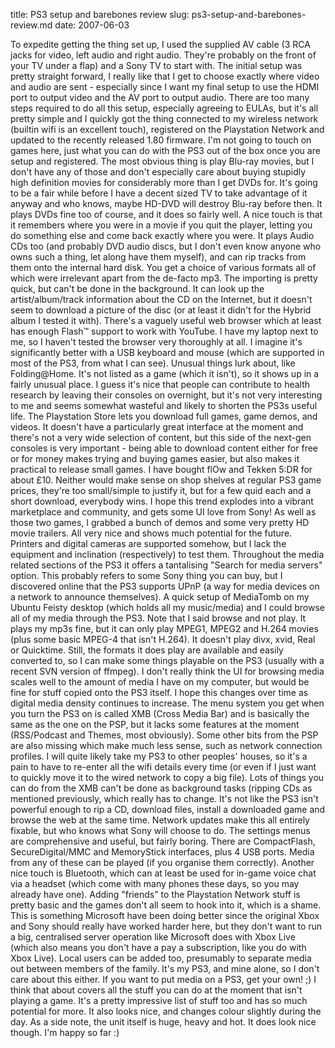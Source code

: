 title: PS3 setup and barebones review
slug: ps3-setup-and-barebones-review.md
date: 2007-06-03


To expedite getting the thing set up, I used the supplied AV cable (3 RCA jacks for video, left audio and right audio. They're probably on the front of your TV under a flap) and a Sony TV to start with.
The initial setup was pretty straight forward, I really like that I get to choose exactly where video and audio are sent - especially since I want my final setup to use the HDMI port to output video and the AV port to output audio. There are too many steps required to do all this setup, especially agreeing to EULAs, but it's all pretty simple and I quickly got the thing connected to my wireless network (builtin wifi is an excellent touch), registered on the Playstation Network and updated to the recently released 1.80 firmware.
I'm not going to touch on games here, just what you can do with the PS3 out of the box once you are setup and registered.
The most obvious thing is play Blu-ray movies, but I don't have any of those and don't especially care about buying stupidly high definition movies for considerably more than I get DVDs for. It's going to be a fair while before I have a decent sized TV to take advantage of it anyway and who knows, maybe HD-DVD will destroy Blu-ray before then. It plays DVDs fine too of course, and it does so fairly well. A nice touch is that it remembers where you were in a movie if you quit the player, letting you do something else and come back exactly where you were.
It plays Audio CDs too (and probably DVD audio discs, but I don't even know anyone who owns such a thing, let along have them myself), and can rip tracks from them onto the internal hard disk. You get a choice of various formats all of which were irrelevant apart from the de-facto mp3. The importing is pretty quick, but can't be done in the background. It can look up the artist/album/track information about the CD on the Internet, but it doesn't seem to download a picture of the disc (or at least it didn't for the Hybrid album I tested it with).
There's a vaguely useful web browser which at least has enough Flash™ support to work with YouTube. I have my laptop next to me, so I haven't tested the browser very thoroughly at all. I imagine it's significantly better with a USB keyboard and mouse (which are supported in most of the PS3, from what I can see).
Unusual things lurk about, like Folding@Home. It's not listed as a game (which it isn't), so it shows up in a fairly unusual place. I guess it's nice that people can contribute to health research by leaving their consoles on overnight, but it's not very interesting to me and seems somewhat wasteful and likely to shorten the PS3s useful life.
The Playstation Store lets you download full games, game demos, and videos. It doesn't have a particularly great interface at the moment and there's not a very wide selection of content, but this side of the next-gen consoles is very important - being able to download content either for free or for money makes trying and buying games easier, but also makes it practical to release small games. I have bought flOw and Tekken 5:DR for about £10. Neither would make sense on shop shelves at regular PS3 game prices, they're too small/simple to justify it, but for a few quid each and a short download, everybody wins. I hope this trend explodes into a vibrant marketplace and community, and gets some UI love from Sony!
As well as those two games, I grabbed a bunch of demos and some very pretty HD movie trailers. All very nice and shows much potential for the future.
Printers and digital cameras are supported somehow, but I lack the equipment and inclination (respectively) to test them.
Throughout the media related sections of the PS3 it offers a tantalising "Search for media servers" option. This probably refers to some Sony thing you can buy, but I discovered online that the PS3 supports UPnP (a way for media devices on a network to announce themselves). A quick setup of MediaTomb on my Ubuntu Feisty desktop (which holds all my music/media) and I could browse all of my media through the PS3. Note that I said browse and not play. It plays my mp3s fine, but it can only play MPEG1, MPEG2 and H.264 movies (plus some basic MPEG-4 that isn't H.264). It doesn't play divx, xvid, Real or Quicktime. Still, the formats it does play are available and easily converted to, so I can make some things playable on the PS3 (usually with a recent SVN version of ffmpeg).
I don't really think the UI for browsing media scales well to the amount of media I have on my computer, but would be fine for stuff copied onto the PS3 itself. I hope this changes over time as digital media density continues to increase.
The menu system you get when you turn the PS3 on is called XMB (Cross Media Bar) and is basically the same as the one on the PSP, but it lacks some features at the moment (RSS/Podcast and Themes, most obviously). Some other bits from the PSP are also missing which make much less sense, such as network connection profiles. I will quite likely take my PS3 to other peoples' houses, so it's a pain to have to re-enter all the wifi details every time (or even if I just want to quickly move it to the wired network to copy a big file). Lots of things you can do from the XMB can't be done as background tasks (ripping CDs as mentioned previously, which really has to change. It's not like the PS3 isn't powerful enough to rip a CD, download files, install a downloaded game and browse the web at the same time. Network updates make this all entirely fixable, but who knows what Sony will choose to do.
The settings menus are comprehensive and useful, but fairly boring. There are CompactFlash, SecureDigital/MMC and MemoryStick interfaces, plus 4 USB ports. Media from any of these can be played (if you organise them correctly). Another nice touch is Bluetooth, which can at least be used for in-game voice chat via a headset (which come with many phones these days, so you may already have one).
Adding "friends" to the Playstation Network stuff is pretty basic and the games don't all seem to hook into it, which is a shame. This is something Microsoft have been doing better since the original Xbox and Sony should really have worked harder here, but they don't want to run a big, centralised server operation like Microsoft does with Xbox Live (which also means you don't have a pay a subscription, like you do with Xbox Live).
Local users can be added too, presumably to separate media out between members of the family. It's my PS3, and mine alone, so I don't care about this either. If you want to put media on a PS3, get your own! ;)
I think that about covers all the stuff you can do at the moment that isn't playing a game. It's a pretty impressive list of stuff too and has so much potential for more. It also looks nice, and changes colour slightly during the day.
As a side note, the unit itself is huge, heavy and hot. It does look nice though.
I'm happy so far :)